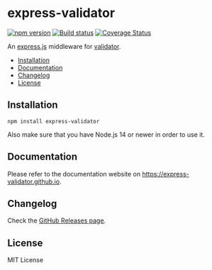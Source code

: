 # express-validator

[![npm version](https://img.shields.io/npm/v/express-validator.svg)](https://www.npmjs.com/package/express-validator)
[![Build status](https://github.com/express-validator/express-validator/actions/workflows/ci.yml/badge.svg)](https://github.com/express-validator/express-validator/actions/workflows/ci.yml)
[![Coverage Status](https://img.shields.io/coveralls/express-validator/express-validator.svg)](https://coveralls.io/github/express-validator/express-validator?branch=master)

An [express.js](https://github.com/visionmedia/express) middleware for
[validator](https://github.com/validatorjs/validator.js).

- [Installation](#installation)
- [Documentation](#documentation)
- [Changelog](#changelog)
- [License](#license)

## Installation

```
npm install express-validator
```

Also make sure that you have Node.js 14 or newer in order to use it.

## Documentation

Please refer to the documentation website on https://express-validator.github.io.

## Changelog

Check the [GitHub Releases page](https://github.com/express-validator/express-validator/releases).

## License

MIT License
